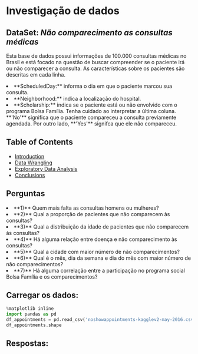
# Investigação de dados

## DataSet: _Não comparecimento as consultas médicas_

Esta base de dados possui informações de 100.000 consultas médicas no Brasil e está focado na questão de buscar compreender se o paciente irá ou não comparecer a consulta. As características sobre os pacientes são descritas em cada linha.

<li>**ScheduledDay:** informa o dia em que o paciente marcou sua consulta.
<li>**Neighborhood:** indica a localização do hospital.
<li>**Scholarship:** indica se o paciente está ou não envolvido com o programa Bolsa Família.
Tenha cuidado ao interpretar a última coluna. **'No'** significa que o paciente compareceu a consulta previamente agendada. Por outro lado, **'Yes'** signifca que ele não compareceu.

## Table of Contents

<ul>
<li><a href="#intro">Introduction</a></li>
<li><a href="#wrangling">Data Wrangling</a></li>
<li><a href="#eda">Exploratory Data Analysis</a></li>
<li><a href="#conclusions">Conclusions</a></li>
</ul>

## Perguntas

<li>**1)** Quem mais falta as consultas homens ou mulheres?
<li>**2)** Qual a proporção de pacientes que não comparecem às consultas?
<li>**3)** Qual a distribuição da idade de pacientes que não comparecem às consultas?
<li>**4)** Há alguma relação entre doença e não comparecimento às consultas?
<li>**5)** Qual a cidade com maior número de não comparecimentos?
<li>**6)** Qual é o mês, dia da semana e dia do mês com maior número de não comparecimentos?
<li>**7)** Há alguma correlação entre a participação no programa social Bolsa Família e os comparecimentos?

## Carregar os dados:



```python
%matplotlib inline
import pandas as pd
df_appointments = pd.read_csv('noshowappointments-kagglev2-may-2016.csv');
df_appointments.shape
```

## Respostas:


```python

```


```python

```
